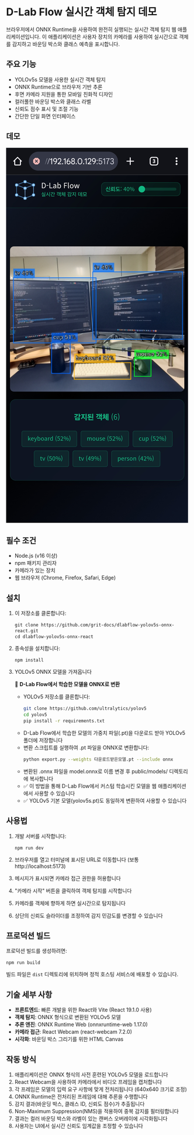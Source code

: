 # D-Lab Flow 실시간 객체 탐지 데모

브라우저에서 ONNX Runtime을 사용하여 완전히 실행되는 실시간 객체 탐지 웹 애플리케이션입니다. 
이 애플리케이션은 사용자 장치의 카메라를 사용하여 실시간으로 객체를 감지하고 바운딩 박스와 클래스 예측을 표시합니다.

## 주요 기능

- YOLOv5s 모델을 사용한 실시간 객체 탐지
- ONNX Runtime으로 브라우저 기반 추론
- 후면 카메라 지원을 통한 모바일 친화적 디자인
- 컬러풀한 바운딩 박스와 클래스 라벨
- 신뢰도 점수 표시 및 조절 기능
- 간단한 단일 화면 인터페이스

## 데모

![D-Lab Flow 객체 탐지 데모 스크린샷](/public/screenshot_1.jpg)

## 필수 조건

- Node.js (v16 이상)
- npm 패키지 관리자
- 카메라가 있는 장치
- 웹 브라우저 (Chrome, Firefox, Safari, Edge)

## 설치

1. 이 저장소를 클론합니다:
   ```
   git clone https://github.com/grit-docs/dlabflow-yolov5s-onnx-react.git
   cd dlabflow-yolov5s-onnx-react
   ```

2. 종속성을 설치합니다:
   ```
   npm install
   ```

3. YOLOv5 ONNX 모델을 가져옵니다

   🔹 **D-Lab Flow에서 학습한 모델을 ONNX로 변환**
   - YOLOv5 저장소를 클론합니다:
     ```bash
     git clone https://github.com/ultralytics/yolov5
     cd yolov5
     pip install -r requirements.txt
     ```
   - D-Lab Flow에서 학습한 모델의 가중치 파일(.pt)을 다운로드 받아 YOLOv5 폴더에 저장합니다
   - 변환 스크립트를 실행하여 .pt 파일을 ONNX로 변환합니다:
     ```bash
     python export.py --weights 다운로드받은모델.pt --include onnx
     ```
   - 변환된 .onnx 파일을 model.onnx로 이름 변경 후 public/models/ 디렉토리에 복사합니다
   - ✅ 이 방법을 통해 D-Lab Flow에서 커스텀 학습시킨 모델을 웹 애플리케이션에서 사용할 수 있습니다
   - ✅ YOLOv5 기본 모델(yolov5s.pt)도 동일하게 변환하여 사용할 수 있습니다

## 사용법

1. 개발 서버를 시작합니다:
   ```
   npm run dev
   ```

2. 브라우저를 열고 터미널에 표시된 URL로 이동합니다 (보통 http://localhost:5173)

3. 메시지가 표시되면 카메라 접근 권한을 허용합니다

4. "카메라 시작" 버튼을 클릭하여 객체 탐지를 시작합니다

5. 카메라를 객체에 향하게 하면 실시간으로 탐지됩니다

6. 상단의 신뢰도 슬라이더를 조정하여 감지 민감도를 변경할 수 있습니다

## 프로덕션 빌드

프로덕션 빌드를 생성하려면:

```
npm run build
```

빌드 파일은 `dist` 디렉토리에 위치하며 정적 호스팅 서비스에 배포할 수 있습니다.

## 기술 세부 사항

- **프론트엔드**: 빠른 개발을 위한 React와 Vite (React 19.1.0 사용)
- **객체 탐지**: ONNX 형식으로 변환된 YOLOv5 모델
- **추론 엔진**: ONNX Runtime Web (onnxruntime-web 1.17.0)
- **카메라 접근**: React Webcam (react-webcam 7.2.0)
- **시각화**: 바운딩 박스 그리기를 위한 HTML Canvas

## 작동 방식

1. 애플리케이션은 ONNX 형식의 사전 훈련된 YOLOv5 모델을 로드합니다
2. React Webcam을 사용하여 카메라에서 비디오 프레임을 캡처합니다
3. 각 프레임은 모델의 입력 요구 사항에 맞게 전처리됩니다 (640x640 크기로 조정)
4. ONNX Runtime은 전처리된 프레임에 대해 추론을 수행합니다
5. 감지 결과(바운딩 박스, 클래스 ID, 신뢰도 점수)가 추출됩니다
6. Non-Maximum Suppression(NMS)을 적용하여 중복 감지를 필터링합니다
7. 결과는 컬러 바운딩 박스와 라벨이 있는 캔버스 오버레이에 시각화됩니다
8. 사용자는 UI에서 실시간 신뢰도 임계값을 조정할 수 있습니다
